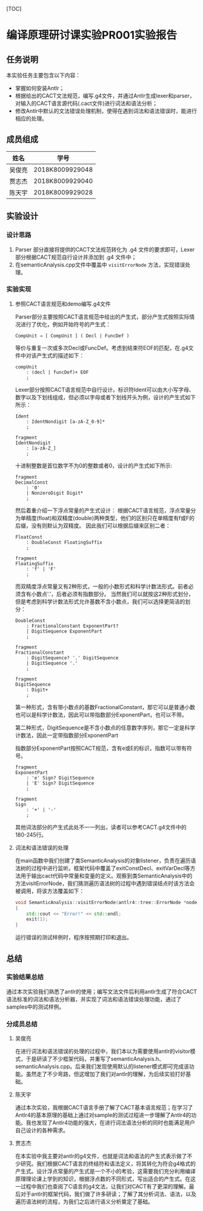 [TOC]

# 编译原理研讨课实验PR001实验报告

## 任务说明
本实验任务主要包含以下内容：
- 掌握如何安装Antlr；
- 根据给出的CACT文法规范，编写.g4文件，并通过Antlr生成lexer和parser，对输入的CACT语言源代码(.cact文件)进行词法和语法分析；
- 修改Antlr中默认的文法错误处理机制，使得在遇到词法和语法错误时，能进行相应的处理。

## 成员组成
| 姓名 | 学号 | 
| :--: | :--: |
| 吴俊亮 | 2018K8009929048 |
| 贾志杰 | 2018K8009929040 |
| 陈天宇 | 2018K8009929028 |

## 实验设计
   
### 设计思路
1. Parser 部分直接将提供的CACT文法规范转化为 .g4 文件的要求即可，Lexer 部分根据CACT规范自行设计并添加到 .g4 文件中；
2. 在semanticAnalysis.cpp文件中覆盖中 `visitErrorNode` 方法，实现错误处理。

### 实验实现
1. 参照CACT语言规范和demo编写.g4文件
   
    Parser部分主要按照CACT语言规范中给出的产生式，部分产生式按照实际情况进行了优化，例如开始符号的产生式：
    ```
    CompUnit → [ CompUnit ] ( Decl | FuncDef )
    ```
    等价与重复一次或多次Decl或FuncDef。考虑到结束符EOF的匹配，在.g4文件中对该产生式的描述如下：
    ```
    compUnit
        : (decl | funcDef)+ EOF
        ;
    ```

    Lexer部分按照CACT语言规范中自行设计。标识符Ident可以由大小写字母、数字以及下划线组成，但必须以字母或者下划线开头为例，设计的产生式如下所示： 
    ```
    Ident
        : IdentNondigit [a-zA-Z_0-9]*
        ;

    fragment
    IdentNondigit
        : [a-zA-Z_]
        ;
    ```
    十进制整数是首位数字不为0的整数或者0，设计的产生式如下所示:
    ```
    fragment
    DecimalConst
        : '0'
        | NonzeroDigit Digit*
        ;
    ```
    然后着重介绍一下浮点常量的产生式设计：
    根据CACT语言规范，浮点常量分为单精度(float)和双精度(double)两种类型，他们的区别只在单精度有f或F的后缀，没有则默认为双精度。
    因此我们可以根据后缀来区别二者：
    ```
    FloatConst
        : DoubleConst FloatingSuffix
        ;

    fragment
    FloatingSuffix
        : 'f' | 'F'
        ;
    ```
    而双精度浮点常量又有2种形式，一般的小数形式和科学计数法形式。前者必须含有小数点'.'，后者必须有指数部分。
    当然我们可以就按这2种形式划分，但是考虑到科学计数法形式允许基数不含小数点，我们可以选择更简洁的划分：
    ```
    DoubleConst
        : FractionalConstant ExponentPart?
        | DigitSequence ExponentPart
        ;
    
    fragment
    FractionalConstant
        : DigitSequence? '.' DigitSequence
        | DigitSequence '.'
        ;

    fragment
    DigitSequence
        : Digit+
        ;
    ```
    第一种形式，含有带小数点的基数FractionalConstant，那它可以是普通小数也可以是科学计数法，因此可以带指数部分ExponentPart，也可以不带。

    第二种形式，DigitSequence是不含小数点的任意数字序列，那它一定是科学计数法，因此一定带指数部分ExponentPart

    指数部分ExponentPart按照CACT规范，含有e或E的标识，指数可以带有符号。
    ```
    fragment
    ExponentPart
        : 'e' Sign? DigitSequence
        | 'E' Sign? DigitSequence
        ;

    fragment
    Sign
        : '+' | '-'
        ;
    ```
    其他词法部分的产生式此处不一一列出，读者可以参考CACT.g4文件中的180-245行。

2. 词法和语法错误的处理
   
    在main函数中我们创建了类SemanticAnalysis的对象listener，负责在遍历语法树的过程中进行监听。框架代码中覆盖了exitConstDecl、exitVarDecl等方法用于输出cact代码中常量和变量的定义。观察到类SemanticAnalysis中的方法visitErrorNode，我们猜测遍历语法树的过程中遇到错误结点时该方法会被调用，将该方法覆盖如下：
    ```cpp
    void SemanticAnalysis::visitErrorNode(antlr4::tree::ErrorNode *node)
    {
        std::cout << "Error!" << std::endl;
        exit(1);
    }
    ```
    运行错误的测试样例时，程序按预期打印和退出。

## 总结

### 实验结果总结
通过本次实验我们熟悉了antlr的使用；编写文法文件后利用antlr生成了符合CACT语法标准的词法和语法分析器，并实现了词法和语法错误处理功能，通过了samples中的测试样例。

### 分成员总结
1. 吴俊亮
   
   在进行词法和语法错误的处理的过程中，我们本以为需要使用antlr的visitor模式，于是研读了不少框架代码，并重写了semanticAnalysis.h、semanticAnalysis.cpp。后来我们发现使用默认的listener模式即可完成该功能。虽然走了不少弯路，但这增加了我们对antlr的理解，为后续实验打好基础。
2. 陈天宇
   
   通过本次实验，我根据CACT语言手册了解了CACT基本语言规范；在学习了Antlr4的基本原理的基础上通过对sample的测试过程进一步理解了Antlr4的功能。我也发现了Antlr4功能的强大，在进行词法语法分析的同时也能满足用户自己设计的各种需求。
3. 贾志杰
   
   在本实验中我主要对antlr的g4文件，也就是词法和语法的产生式表示做了不少研究。我们根据CACT语言的终结符和语法定义，将其转化为符合g4格式的产生式。设计浮点常量的产生式是一个不小的考验，这需要我们充分利用编译原理理论课上学到的知识，根据浮点数的不同形式，写出适合的产生式。在这一过程中我们也查阅了C语言的g4文法，让我们对CACT有了更深的理解。最后对于antlr的框架代码，我们做了许多研读；了解了其分析词法、语法，以及遍历语法树的流程，为我们之后进行语义分析奠定了基础。

